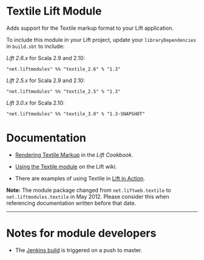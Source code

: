 Textile Lift Module
==================

Adds support for the Textile markup format to your Lift application.

To include this module in your Lift project, update your `libraryDependencies` in `build.sbt` to include:

*Lift 2.6.x* for Scala 2.9 and 2.10:

    "net.liftmodules" %% "textile_2.6" % "1.3"

*Lift 2.5.x* for Scala 2.9 and 2.10:

    "net.liftmodules" %% "textile_2.5" % "1.3"

*Lift 3.0.x* for Scala 2.10:

    "net.liftmodules" %% "textile_3.0" % "1.3-SNAPSHOT"


Documentation
=============

* [Rendering Textile Markup](http://cookbook.liftweb.net/#Textile) in the _Lift Cookbook_.

* [Using the Textile module](http://www.assembla.com/spaces/liftweb/wiki/Textile) on the Lift wiki.

* There are examples of using Textile in [Lift in Action](http://www.manning.com/perrett/).

**Note:** The module package changed from `net.liftweb.textile` to `net.liftmodules.textile` in May 2012.  Please consider this when referencing documentation written before that date.

---

Notes for module developers
===========================

* The [Jenkins build](https://liftmodules.ci.cloudbees.com/job/textile/) is triggered on a push to master.



